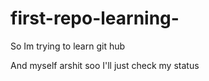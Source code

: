 # first-repo-learning-
So Im trying to learn git hub 

And myself arshit 
soo I'll just check my status 